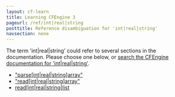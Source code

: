 ```yaml
---
layout: cf-learn
title: Learning CFEngine 3
pageurl: /ref/int|real|string
posttitle: Reference disambiguation for 'int|real|string'
navsection: none
---
```


The term 'int|real|string' could refer to several sections in the documentation. Please choose one below, or
[search the CFEngine documentation for 'int|real|string'](http://cfengine.com/docs/3.5/search.html?q=int|real|string).

- ["parse\[int|real|string\]array"](http://cfengine.com/docs/3.5/reference-functions-parseintrealstringarray.html#parse-int|real|string-array)
- ["read\[int|real|string\]array"](http://cfengine.com/docs/3.5/reference-functions-readintrealstringarray.html#read-int|real|string-array)
- [read\[int|real|string\]list](http://cfengine.com/docs/3.5/reference-functions-readintrealstringlist.html#read-int|real|string-list)
